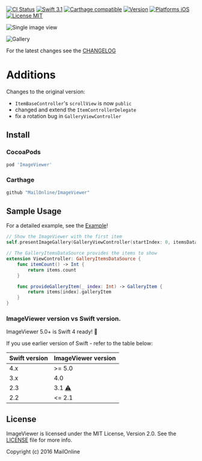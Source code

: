 
[![CI Status](http://img.shields.io/travis/MailOnline/ImageViewer.svg?style=flat)](https://travis-ci.org/MailOnline/ImageViewer)
[![Swift 3.1](https://img.shields.io/badge/Swift-4.0-orange.svg?style=flat)](https://developer.apple.com/swift/)
[![Carthage compatible](https://img.shields.io/badge/Carthage-compatible-4BC51D.svg?style=flat)](https://github.com/Carthage/Carthage)
[![Version](https://img.shields.io/cocoapods/v/ImageViewer.svg?style=flat)](http://cocoadocs.org/docsets/ImageViewer)
[![Platforms iOS](https://img.shields.io/badge/Platforms-iOS-lightgray.svg?style=flat)](https://developer.apple.com/swift/)
[![License MIT](https://img.shields.io/badge/License-MIT-lightgrey.svg?style=flat)](https://opensource.org/licenses/MIT)

![Single image view](https://github.com/MailOnline/ImageViewer/blob/master/Documentation/single.gif)

![Gallery](https://github.com/MailOnline/ImageViewer/blob/master/Documentation/gallery.gif)

For the latest changes see the [CHANGELOG](CHANGELOG.md)

# Additions

Changes to the original version:

- `ItemBaseController`'s  `scrollView` is now `public`
- changed and extend the `ItemControllerDelegate`
- fix a rotation bug in `GalleryViewController`

## Install

### CocoaPods

```ruby
pod 'ImageViewer'
```

### Carthage

```ruby
github "MailOnline/ImageViewer"
```

## Sample Usage

For a detailed example, see the [Example](https://github.com/MailOnline/ImageViewer/tree/master/Example)!

```swift
// Show the ImageViewer with the first item
self.presentImageGallery(GalleryViewController(startIndex: 0, itemsDataSource: self))

// The GalleryItemsDataSource provides the items to show
extension ViewController: GalleryItemsDataSource {
    func itemCount() -> Int {
        return items.count
    }

    func provideGalleryItem(_ index: Int) -> GalleryItem {
        return items[index].galleryItem
    }
}

```

### ImageViewer version vs Swift version.

ImageViewer 5.0+ is Swift 4 ready! 🎉

If you use earlier version of Swift - refer to the table below:

| Swift version | ImageViewer version               |
| ------------- | --------------------------------- |
| 4.x           | >= 5.0                            |
| 3.x           | 4.0                               |
| 2.3           | 3.1 [⚠️](CHANGELOG.md#version-31) |
| 2.2           | <= 2.1                            |

## License

ImageViewer is licensed under the MIT License, Version 2.0. See the [LICENSE](LICENSE) file for more info.

Copyright (c) 2016 MailOnline
